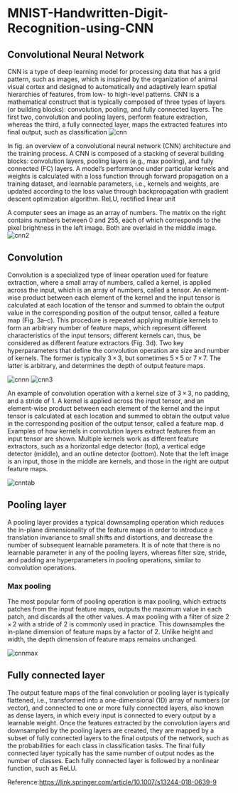# MNIST-Handwritten-Digit-Recognition-using-CNN
## Convolutional Neural Network
CNN is a type of deep learning model for processing data that has a grid pattern, such as images, which is inspired by the organization of animal visual cortex and designed to automatically and adaptively learn spatial hierarchies of features, from low- to high-level patterns. CNN is a mathematical construct that is typically composed of three types of layers (or building blocks): convolution, pooling, and fully connected layers. The first two, convolution and pooling layers, perform feature extraction, whereas the third, a fully connected layer, maps the extracted features into final output, such as classification
![cnn](https://user-images.githubusercontent.com/51207580/59979341-48fbae00-9604-11e9-93e3-7842334c0a28.png)

In fig. an overview of a convolutional neural network (CNN) architecture and the training process. A CNN is composed of a stacking of several building blocks: convolution layers, pooling layers (e.g., max pooling), and fully connected (FC) layers. A model’s performance under particular kernels and weights is calculated with a loss function through forward propagation on a training dataset, and learnable parameters, i.e., kernels and weights, are updated according to the loss value through backpropagation with gradient descent optimization algorithm. ReLU, rectified linear unit

A computer sees an image as an array of numbers. The matrix on the right contains numbers between 0 and 255, each of which corresponds to the pixel brightness in the left image. Both are overlaid in the middle image.
![cnn2](https://user-images.githubusercontent.com/51207580/59979373-bc052480-9604-11e9-85b8-464367fdc891.png)

## Convolution
Convolution is a specialized type of linear operation used for feature extraction, where a small array of numbers, called a kernel, is applied across the input, which is an array of numbers, called a tensor. An element-wise product between each element of the kernel and the input tensor is calculated at each location of the tensor and summed to obtain the output value in the corresponding position of the output tensor, called a feature map (Fig. 3a–c). This procedure is repeated applying multiple kernels to form an arbitrary number of feature maps, which represent different characteristics of the input tensors; different kernels can, thus, be considered as different feature extractors (Fig. 3d). Two key hyperparameters that define the convolution operation are size and number of kernels. The former is typically 3 × 3, but sometimes 5 × 5 or 7 × 7. The latter is arbitrary, and determines the depth of output feature maps.

![cnnn](https://user-images.githubusercontent.com/51207580/59979430-844aac80-9605-11e9-9fe0-69a4b09abad9.png)
![cnn3](https://user-images.githubusercontent.com/51207580/59979416-3cc42080-9605-11e9-88d5-456631566a6f.png)

 An example of convolution operation with a kernel size of 3 × 3, no padding, and a stride of 1. A kernel is applied across the input tensor, and an element-wise product between each element of the kernel and the input tensor is calculated at each location and summed to obtain the output value in the corresponding position of the output tensor, called a feature map. d Examples of how kernels in convolution layers extract features from an input tensor are shown. Multiple kernels work as different feature extractors, such as a horizontal edge detector (top), a vertical edge detector (middle), and an outline detector (bottom). Note that the left image is an input, those in the middle are kernels, and those in the right are output feature maps.
 
 ![cnntab](https://user-images.githubusercontent.com/51207580/59979487-3c785500-9606-11e9-9ebb-d8b7e6cd6891.png)

## Pooling layer
A pooling layer provides a typical downsampling operation which reduces the in-plane dimensionality of the feature maps in order to introduce a translation invariance to small shifts and distortions, and decrease the number of subsequent learnable parameters. It is of note that there is no learnable parameter in any of the pooling layers, whereas filter size, stride, and padding are hyperparameters in pooling operations, similar to convolution operations.

### Max pooling
The most popular form of pooling operation is max pooling, which extracts patches from the input feature maps, outputs the maximum value in each patch, and discards all the other values. A max pooling with a filter of size 2 × 2 with a stride of 2 is commonly used in practice. This downsamples the in-plane dimension of feature maps by a factor of 2. Unlike height and width, the depth dimension of feature maps remains unchanged.

![cnnmax](https://user-images.githubusercontent.com/51207580/59979525-ac86db00-9606-11e9-83ad-19cc2ee666cf.png)

## Fully connected layer
The output feature maps of the final convolution or pooling layer is typically flattened, i.e., transformed into a one-dimensional (1D) array of numbers (or vector), and connected to one or more fully connected layers, also known as dense layers, in which every input is connected to every output by a learnable weight. Once the features extracted by the convolution layers and downsampled by the pooling layers are created, they are mapped by a subset of fully connected layers to the final outputs of the network, such as the probabilities for each class in classification tasks. The final fully connected layer typically has the same number of output nodes as the number of classes. Each fully connected layer is followed by a nonlinear function, such as ReLU.

Reference:https://link.springer.com/article/10.1007/s13244-018-0639-9
